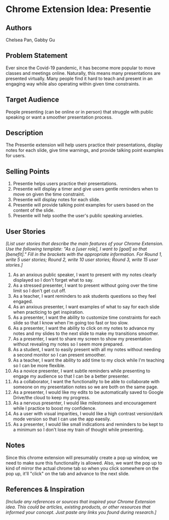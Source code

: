 # Chrome Extension Idea: Presentie

## Authors

Chelsea Pan, Gabby Gu

## Problem Statement

Ever since the Covid-19 pandemic, it has become more popular to move classes and meetings online. 
Naturally, this means many presentations are presented virtually. 
Many people find it hard to teach and present in an engaging way while also operating within given time constraints. 

## Target Audience

People presenting (can be online or in person) that struggle with public speaking or want a smoother presentation process. 

## Description

The Presentie extension will help users practice their presentations, display notes for each slide, 
give time warnings, and provide talking point examples for users. 

## Selling Points

1. Presentie helps users practice their presentations.
2. Presentie will display a timer and give users gentle reminders when to move on given the time constraint.
3. Presentie will display notes for each slide.
4. Presentie will provide talking point examples for users based on the content of the slide.
5. Presentie will help soothe the user's public speaking anxieties.

## User Stories

_[List user stories that describe the main features of your Chrome Extension. Use the following template: 
"As a [user role], I want to [goal] so that [benefit]." 
Fill in the brackets with the appropriate information. For Round 1, write 5 user stories; Round 2, write 10 user stories; Round 3, write 15 user stories.]_

1. As an anxious public speaker, I want to present with my notes clearly displayed so I don't forget what to say.
2. As a stressed presenter, I want to present without going over the time limit so I don't get cut off.
3. As a teacher, I want reminders to ask students questions so they feel engaged.
4. As an anxious presenter, I want examples of what to say for each slide when practicing to get inspiration.
5. As a presenter, I want the ability to customize time constraints for each slide so that I know when I'm going too fast or too slow.
6. As a presenter, I want the ability to click on my notes to advance my notes and my slides to the next slide to make my transitions smoother.
7. As a presenter, I want to share my screen to show my presentation without revealing my notes so I seem more prepared.
8. As a student, I want to easily present with all my notes without needing a second monitor so I can present smoother.
9. As a teacher, I want the ability to add time to my clock while I'm teaching so I can be more flexible.
10. As a novice presenter, I want subtle reminders while presenting to engage my audience so that I can be a better presenter.
11. As a collaborator, I want the functionality to be able to collaborate with someone on my presentation notes so we are both on the same page.
12. As a presenter, I would like my edits to be automatically saved to Google Drive/the cloud to keep my progress.
13. As a nervous presenter, I would like milestonees and encouragement while I practice to boost my confidence.
14. As a user with visual imparities, I would like a high contrast version/dark mode version so that I can use the app eaesily.
15. As a presenter, I would like small indications and reminders to be kept to a minimum so I don't lose my train of thought while presenting.

## Notes

Since this chrome extension will presumably create a pop up window, we need to make sure this functionality is allowed. Also, we want the
pop up to kind of mirror the actual chrome tab so when you click somewhere on the pop up, it'll "click" on the tab and advance to the next slide.

## References & Inspiration

_[Include any references or sources that inspired your Chrome Extension idea. This could be articles, existing products, or other resources that informed your concept. Just paste any links you found during research.]_
